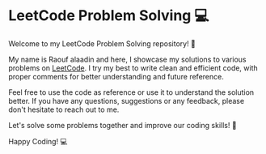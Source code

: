 # LeetCode Problem Solving 💻

Welcome to my LeetCode Problem Solving repository! 🎉

My name is Raouf alaadin and here, I showcase my solutions to various problems on [LeetCode](https://leetcode.com/raoufalaadin97/). 
I try my best to write clean and efficient code, with proper comments for better understanding and future reference.

Feel free to use the code as reference or use it to understand the solution better. If you have any questions, suggestions or any feedback, please don't hesitate to reach out to me.

Let's solve some problems together and improve our coding skills! 🚀

Happy Coding! 💻




